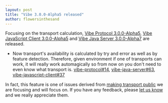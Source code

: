 ```yaml
---
layout: post
title: "Vibe 3.0.0-Alpha5 released"
author: flowersinthesand
---
```


Focusing on the transport calculation, [Vibe Protocol 3.0.0-Alpha5](/projects/vibe-protocol/3.0.0-Alpha5/), [Vibe JavaScript Client 3.0.0-Alpha5](/projects/vibe-javascript-client/3.0.0-Alpha5/) and [Vibe Java Server 3.0.0-Alpha7](/projects/vibe-java-server/3.0.0-Alpha7/) are released.

* Now transport's availability is calculated by try and error as well as by feature detection. Therefore, given environment if one of transports can work, it will really work automagically so from now on you don't need to even know what transport is. [vibe-protocol#14](https://github.com/vibe-project/vibe-protocol/issues/14), [vibe-java-server#63](https://github.com/vibe-project/vibe-java-server/issues/63), [vibe-javascript-client#37](https://github.com/vibe-project/vibe-javascript-client/issues/37)

In fact, this feature is one of issues derived from [making transport public](https://github.com/vibe-project/vibe-protocol/issues/41) we are focusing and will focus on. If you have any feedback, please [let us know](http://groups.google.com/group/atmosphere-framework) and we really appreciate them.
